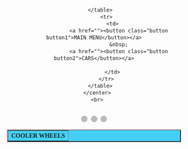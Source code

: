 <html>
<head> 
<center>
<meta name="viewport" content="width=device-width, initial-scale=1">
<table border="2" width="75%">
            <tr>
                <th>COOLER WHEELS</th>
            </tr>

        </table>
            <tr>
                <td>
                    <a href=""><button class="button button1">MAIN MENU</button></a>
                    &nbsp;
                    <a href=""><button class="button button2">CARS</button></a>

                </td>
            </tr>
        </table>
      </center>
      <br>
<style>
* {box-sizing: border-box}
body {font-family: Verdana, sans-serif; margin:0}
.mySlides {display: none}
img {vertical-align: middle;}

/* Slideshow container */
.slideshow-container {
  max-width: 1000px;
  position: relative;
  margin: auto;
}

/* Next & previous buttons */
.prev, .next {
  cursor: pointer;
  position: absolute;
  top: 50%;
  width: auto;
  padding: 16px;
  margin-top: -22px;
  color: white;
  font-weight: bold;
  font-size: 18px;
  transition: 0.6s ease;
  border-radius: 0 3px 3px 0;
  user-select: none;
}

/* Position the "next button" to the right */
.next {
  right: 0;
  border-radius: 3px 0 0 3px;
}

/* On hover, add a black background color with a little bit see-through */
.prev:hover, .next:hover {
  background-color: rgba(0,0,0,0.8);
}

/* Caption text */
.text {
  color: #f2f2f2;
  font-size: 15px;
  padding: 8px 12px;
  position: absolute;
  bottom: 8px;
  width: 100%;
  text-align: center;
}

/* Number text (1/3 etc) */
.numbertext {
  color: #f2f2f2;
  font-size: 12px;
  padding: 8px 12px;
  position: absolute;
  top: 0;
}

/* The dots/bullets/indicators */
.dot {
  cursor: pointer;
  height: 15px;
  width: 15px;
  margin: 0 2px;
  background-color: #bbb;
  border-radius: 50%;
  display: inline-block;
  transition: background-color 0.6s ease;
}

.active, .dot:hover {
  background-color: #717171;
}

/* Fading animation */
.fade {
  animation-name: fade;
  animation-duration: 1.5s;
}

@keyframes fade {
  from {opacity: .4} 
  to {opacity: 1}
}

/* On smaller screens, decrease text size */
@media only screen and (max-width: 300px) {
  .prev, .next,.text {font-size: 11px}
}
.button {
  border: none;
  color: white;
  padding: 16px 32px;
  text-align: center;
  text-decoration: ;
  display: inline-block;
  font-size: 16px;
  margin: 4px 2px;
  transition-duration: 0.2s;
  cursor: pointer;
  font-family: Baskerville Old Face;
}

.button1 {
  background-color: #E3E9EA; 
  color: black; 
  border: 2px solid black;
}

.button1:hover {
  background-color: #FCFEFF;
  color: #00F0FF;
  font-family: ;
}

.button2 {
  background-color: #E3E9EA; 
  color: black; 
  border: 2px solid black;
}

.button2:hover {
  background-color: #FCFEFF;
  color: #00F0FF;
}


table{
        background-color: #44D0F6;
    }
    th{
        font-size: 50;
    }
    th{
        font-family: Snap ITC;
    }
    
</style>
</head>

<body>

<div class="slideshow-container">

<div class="mySlides fade">
  <div class="numbertext">1 / 3</div>
  <img src="BMW.PNG" style="width:100%">
  <div class="text">BMW</div>
</div>

<div class="mySlides fade">
  <div class="numbertext">2 / 3</div>
  <img src="Mustang.PNG" style="width:100%">
  <div class="text">MUSTANG</div>
</div>

<div class="mySlides fade">
  <div class="numbertext">3 / 3</div>
  <img src="Supra.PNG" style="width:100%">
  <div class="text">TOYOTA SUPRA MK4</div>
</div>

<a class="prev" onclick="plusSlides(-1)">❮</a>
<a class="next" onclick="plusSlides(1)">❯</a>

</div>
<br>

<div style="text-align:center">
  <span class="dot" onclick="currentSlide(1)"></span> 
  <span class="dot" onclick="currentSlide(2)"></span> 
  <span class="dot" onclick="currentSlide(3)"></span> 
</div>
<script>
let slideIndex = 1;
showSlides(slideIndex);

function plusSlides(n) {
  showSlides(slideIndex += n);
}

function currentSlide(n) {
  showSlides(slideIndex = n);
}

function showSlides(n) {
  let i;
  let slides = document.getElementsByClassName("mySlides");
  let dots = document.getElementsByClassName("dot");
  if (n > slides.length) {slideIndex = 1}    
  if (n < 1) {slideIndex = slides.length}
  for (i = 0; i < slides.length; i++) {
    slides[i].style.display = "none";  
  }
  for (i = 0; i < dots.length; i++) {
    dots[i].className = dots[i].className.replace(" active", "");
  }
  slides[slideIndex-1].style.display = "block";  
  dots[slideIndex-1].className += " active";
}
</script>
</body>
</html> 
